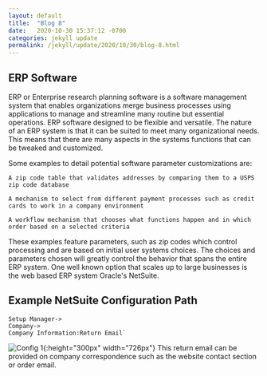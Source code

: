 ```yaml
---
layout: default
title:  "Blog 8"
date:   2020-10-30 15:37:12 -0700
categories: jekyll update
permalink: /jekyll/update/2020/10/30/blog-8.html
---
```


## ERP Software

ERP or Enterprise research planning software is a software management system that enables organizations merge business processes using applications to manage and streamline many routine but essential operations. ERP software designed to be flexible and versatile. The nature of an ERP system is that it can be suited to meet many organizational needs. This means that there are many aspects in the systems functions that can be tweaked and customized.

Some examples to detail potential software parameter customizations are:

`A zip code table that validates addresses by comparing them to a USPS zip code database`

`A mechanism to select from different payment processes such as credit cards to work in a company environment`

`A workflow mechanism that chooses what functions happen and in which order based on a selected criteria`  

These examples feature parameters, such as zip codes which control processing and are based on initial user systems choices. The choices and parameters chosen will greatly control the behavior that spans the entire ERP system. One well known option that scales up to large businesses is the web based ERP system Oracle's NetSuite.


## Example NetSuite Configuration Path
```
Setup Manager->
Company->
Company Information:Return Email`
``` 
![Config 1](https://user-images.githubusercontent.com/70084203/97771449-4c595080-1afa-11eb-89b6-5eb0e4d373d1.png){:height="300px" width="726px"}
This return email can be provided on company correspondence such as the website contact section or order email. 

